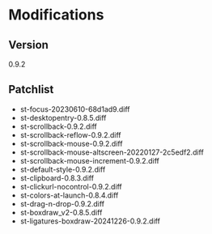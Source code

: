 # Modifications

## Version
0.9.2

## Patchlist

* st-focus-20230610-68d1ad9.diff
* st-desktopentry-0.8.5.diff
* st-scrollback-0.9.2.diff
* st-scrollback-reflow-0.9.2.diff
* st-scrollback-mouse-0.9.2.diff
* st-scrollback-mouse-altscreen-20220127-2c5edf2.diff
* st-scrollback-mouse-increment-0.9.2.diff
* st-default-style-0.9.2.diff
* st-clipboard-0.8.3.diff
* st-clickurl-nocontrol-0.9.2.diff
* st-colors-at-launch-0.8.4.diff
* st-drag-n-drop-0.9.2.diff
* st-boxdraw\_v2-0.8.5.diff
* st-ligatures-boxdraw-20241226-0.9.2.diff

